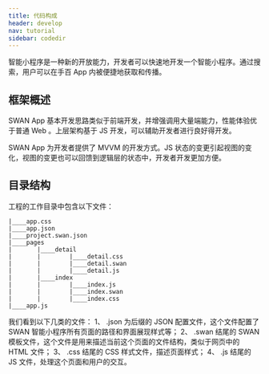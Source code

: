 ```yaml
---
title: 代码构成
header: develop
nav: tutorial
sidebar: codedir
---
```



智能小程序是一种新的开放能力，开发者可以快速地开发一个智能小程序。通过搜索，用户可以在手百 App 内被便捷地获取和传播。

框架概述
-----

SWAN App 基本开发思路类似于前端开发，并增强调用大量端能力，性能体验优于普通 Web 。上层架构基于 JS 开发，可以辅助开发者进行良好得开发。

SWAN App 为开发者提供了 MVVM 的开发方式。JS 状态的变更引起视图的变化，视图的变更也可以回馈到逻辑层的状态中，开发者开发更加方便。

目录结构
-----

工程的工作目录中包含以下文件：

```
|____app.css
|____app.json
|____project.swan.json
|____pages
|       |____detail
|       |        |____detail.css
|       |        |____detail.swan
|       |        |____detail.js
|       |____index
|       |        |____index.js
|       |        |____index.swan
|       |        |____index.css
|____app.js
```

我们看到以下几类的文件：
1、 .json 为后缀的 JSON 配置文件，这个文件配置了 SWAN 智能小程序所有页面的路径和界面展现样式等；
2、 .swan 结尾的 SWAN 模板文件，这个文件是用来描述当前这个页面的文件结构，类似于网页中的 HTML 文件；
3、 .css 结尾的 CSS 样式文件，描述页面样式；
4、 .js 结尾的 JS 文件，处理这个页面和用户的交互。
